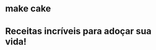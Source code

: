 <!DOCTYPE html>
<html lang="pt-br">
<head>
    <meta charset="UTF-8">
    <meta name="viewport" content="width=device-width, initial-scale=1.0">
    <title>Make Cake</title>
    <link rel="stylesheet" href="style.css">
</head>
<body
    <header>
        <h1> make cake <h1/>
        <p>Receitas incríveis para adoçar sua vida!</p>
    </header>
           <style>
             heard h1
                 
           
           
           </style>
    
    
        <section class="gallery">
            <center><h2>Nossos Bolos</h2></center>
            <div class="images">
                <img src="imagens/bolo1.jpg" alt="Bolo de Chocolate">
                <img src="imagens/bolo2.jpg" alt="Bolo de Morango">
                <img src="imagens/bolo3.jpg" alt="Bolo Churros">
            </div>
        </section>

        <section class="buttons">
            <h2>Escolha seu Bolo:</h2>
            <a href="primeira.pagina.html"><button onclick="mensagemEscolha()">Bolo 1</button></a>
            <a href="segunda.pagina.html"><button onclick="mensagemEscolha()">Bolo 2</button></a>
            <a href="terceira.pagina.html"><button onclick="mensagemEscolha()">Bolo 3</button></a>
        </section>
    </main>

    <footer>
    </footer>

    <script src="script.js"></script>
</body>
</html>


